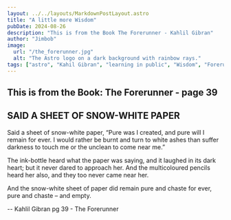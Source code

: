 ```yaml
---
layout: ../../layouts/MarkdownPostLayout.astro
title: "A little more Wisdom"
pubDate: 2024-08-26
description: "This is from the Book The Forerunner - Kahlil Gibran"
author: "Jimbob"
image:
  url: "/the_forerunner.jpg"
  alt: "The Astro logo on a dark background with rainbow rays."
tags: ["astro", "Kahil Gibran", "learning in public", "Wisdom", "Forerunner"]
---
```


## This is from the Book: The Forerunner - page 39

## SAID A SHEET OF SNOW-WHITE PAPER

Said a sheet of snow-white paper, “Pure was I created, and pure will I remain for ever. I would rather be burnt and turn to white ashes than suffer darkness to touch me or the unclean to come near me.”

The ink-bottle heard what the paper was saying, and it laughed in its dark heart; but it never dared to approach her. And the multicoloured pencils heard her also, and they too never came near her.

And the snow-white sheet of paper did remain pure and chaste for ever, pure and chaste – and empty.

-- Kahlil Gibran pg 39 - The Forerunner
